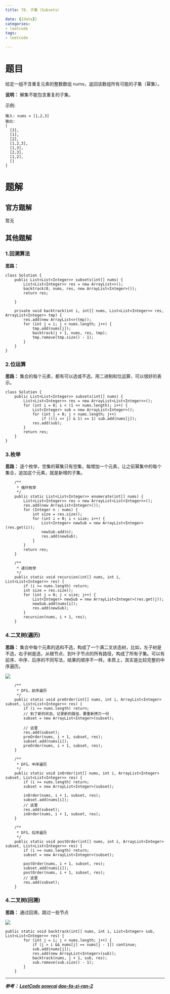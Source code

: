 ```yaml
---
title: 78. 子集（Subsets）

date: {{date}}
categories:
- leetcode
tags:
- leetcode

---
```

# 题目
给定一组不含重复元素的整数数组 nums，返回该数组所有可能的子集（幂集）。

**说明：** 解集不能包含重复的子集。

示例:
```
输入: nums = [1,2,3]
输出:
[
  [3],
  [1],
  [2],
  [1,2,3],
  [1,3],
  [2,3],
  [1,2],
  []
]
```

# 题解
## 官方题解
暂无


## 其他题解
### 1.回溯算法
**思路：**

```
class Solution {
    public List<List<Integer>> subsets(int[] nums) {
        List<List<Integer>> res = new ArrayList<>();
        backtrack(0, nums, res, new ArrayList<Integer>());
        return res;

    }

    private void backtrack(int i, int[] nums, List<List<Integer>> res, ArrayList<Integer> tmp) {
        res.add(new ArrayList<>(tmp));
        for (int j = i; j < nums.length; j++) {
            tmp.add(nums[j]);
            backtrack(j + 1, nums, res, tmp);
            tmp.remove(tmp.size() - 1);
        }
    }
}

```

### 2.位运算
**思路：** 集合的每个元素，都有可以选或不选，用二进制和位运算，可以很好的表示。

```
class Solution {
    public List<List<Integer>> subsets(int[] nums) {
        List<List<Integer>> res = new ArrayList<List<Integer>>();
        for (int i = 0; i < (1 << nums.length); i++) {
            List<Integer> sub = new ArrayList<Integer>();
            for (int j = 0; j < nums.length; j++)
                if (((i >> j) & 1) == 1) sub.add(nums[j]);
            res.add(sub);
        }
        return res;
    }
}
```

### 3.枚举
**思路：** 逐个枚举，空集的幂集只有空集，每增加一个元素，让之前幂集中的每个集合，追加这个元素，就是新增的子集。

```
    /**
     * 循环枚举
     */
    public static List<List<Integer>> enumerate(int[] nums) {
        List<List<Integer>> res = new ArrayList<List<Integer>>();
        res.add(new ArrayList<Integer>());
        for (Integer n : nums) {
            int size = res.size();
            for (int i = 0; i < size; i++) {
                List<Integer> newSub = new ArrayList<Integer>(res.get(i));
                newSub.add(n);
                res.add(newSub);
            }
        }
        return res;
    }

    /**
     * 递归枚举
     */
    public static void recursion(int[] nums, int i, List<List<Integer>> res) {
        if (i >= nums.length) return;
        int size = res.size();
        for (int j = 0; j < size; j++) {
            List<Integer> newSub = new ArrayList<Integer>(res.get(j));
            newSub.add(nums[i]);
            res.add(newSub);
        }
        recursion(nums, i + 1, res);
    }
```


### 4.二叉树(遍历)
**思路：** 集合中每个元素的选和不选，构成了一个满二叉状态树，比如，左子树是不选，右子树是选，从根节点、到叶子节点的所有路径，构成了所有子集。可以有前序、中序、后序的不同写法，结果的顺序不一样。本质上，其实是比较完整的中序遍历。

![](https://pic.leetcode-cn.com/9e535eb558237c51a444a43a35304762aab0bf997f2c221b9a6004b6c647a046-%E5%B9%82%E9%9B%86%EF%BC%9A%E4%B8%AD%E5%BA%8F%E9%81%8D%E5%8E%86.png)


```
    /**
     * DFS，前序遍历
     */
    public static void preOrder(int[] nums, int i, ArrayList<Integer> subset, List<List<Integer>> res) {
        if (i >= nums.length) return;
        // 到了新的状态，记录新的路径，要重新拷贝一份
        subset = new ArrayList<Integer>(subset);

        // 这里
        res.add(subset);
        preOrder(nums, i + 1, subset, res);
        subset.add(nums[i]);
        preOrder(nums, i + 1, subset, res);
    }

    /**
     * DFS，中序遍历
     */
    public static void inOrder(int[] nums, int i, ArrayList<Integer> subset, List<List<Integer>> res) {
        if (i >= nums.length) return;
        subset = new ArrayList<Integer>(subset);

        inOrder(nums, i + 1, subset, res);
        subset.add(nums[i]);
        // 这里
        res.add(subset);
        inOrder(nums, i + 1, subset, res);
    }

    /**
     * DFS，后序遍历
     */
    public static void postOrder(int[] nums, int i, ArrayList<Integer> subset, List<List<Integer>> res) {
        if (i >= nums.length) return;
        subset = new ArrayList<Integer>(subset);

        postOrder(nums, i + 1, subset, res);
        subset.add(nums[i]);
        postOrder(nums, i + 1, subset, res);
        // 这里
        res.add(subset);
    }

```

### 4.二叉树(回溯)
**思路：** 通过回溯，跳过一些节点

![](https://pic.leetcode-cn.com/407ce0e8493c91cab307fe8d69e77a7deab6f5ac02817aa33f87fb84a57e3fdf-%E5%B9%82%E9%9B%86%EF%BC%9A%E5%9B%9E%E6%BA%AF%E5%89%AA%E6%9E%9D.png)


```
public static void backtrack(int[] nums, int i, List<Integer> sub, List<List<Integer>> res) {
        for (int j = i; j < nums.length; j++) {
            if (j > i && nums[j] == nums[j - 1]) continue;
            sub.add(nums[j]);
            res.add(new ArrayList<Integer>(sub));
            backtrack(nums, j + 1, sub, res);
            sub.remove(sub.size() - 1);
        }
    }

```

---
***参考：
[LeetCode](https://leetcode-cn.com/problems/combinations/solution/zu-he-by-leetcode/)
[powcai](https://leetcode-cn.com/problems/subsets/solution/hui-su-suan-fa-by-powcai-5/)
[dao-fa-zi-ran-2](https://leetcode-cn.com/problems/subsets/solution/er-jin-zhi-wei-zhu-ge-mei-ju-dfssan-chong-si-lu-9c/)***
